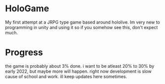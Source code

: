 # HoloGame
My first attempt at a JRPG type game based around hololive. Im very new to programming in unity and using it so if you somehow see this,
don't expect much.

# Progress
the game is probably about 3% done. i want to be atleast 20% to 30% by early 2022, but maybe more will happen. right now development is slow cause of school and work. ill keep updates here sometimes.
